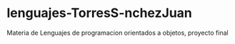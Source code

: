 # lenguajes-TorresS-nchezJuan
Materia de Lenguajes de programacion orientados a objetos, proyecto final
